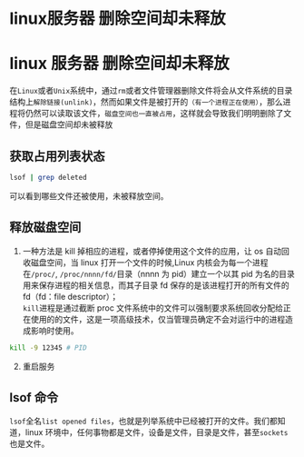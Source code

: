 # linux服务器 删除空间却未释放


# linux 服务器 删除空间却未释放

在`Linux`或者`Unix`系统中，通过`rm`或者文件管理器删除文件将会从文件系统的目录结构上`解除链接(unlink)`，然而如果文件是被打开的`（有一个进程正在使用）`，那么进程将仍然可以读取该文件，`磁盘空间也一直被占用`，这样就会导致我们明明删除了文件，但是磁盘空间却未被释放

## 获取占用列表状态

```sh
lsof | grep deleted
```

可以看到哪些文件还被使用，未被释放空间。

## 释放磁盘空间

1. 一种方法是 kill 掉相应的进程，或者停掉使用这个文件的应用，让 os 自动回收磁盘空间，当 linux 打开一个文件的时候,Linux 内核会为每一个进程在`/proc/`, `/proc/nnnn/fd/`目录（nnnn 为 pid）建立一个以其 pid 为名的目录用来保存进程的相关信息，而其子目录 fd 保存的是该进程打开的所有文件的 fd（fd：file descriptor）；  
   `kill`进程是通过截断 proc 文件系统中的文件可以强制要求系统回收分配给正在使用的的文件，这是一项高级技术，仅当管理员确定不会对运行中的进程造成影响时使用。

```sh
kill -9 12345 # PID
```

2. 重启服务

## lsof 命令

`lsof`全名`list opened files`，也就是列举系统中已经被打开的文件。我们都知道，linux 环境中，任何事物都是文件，设备是文件，目录是文件，甚至`sockets`也是文件。

